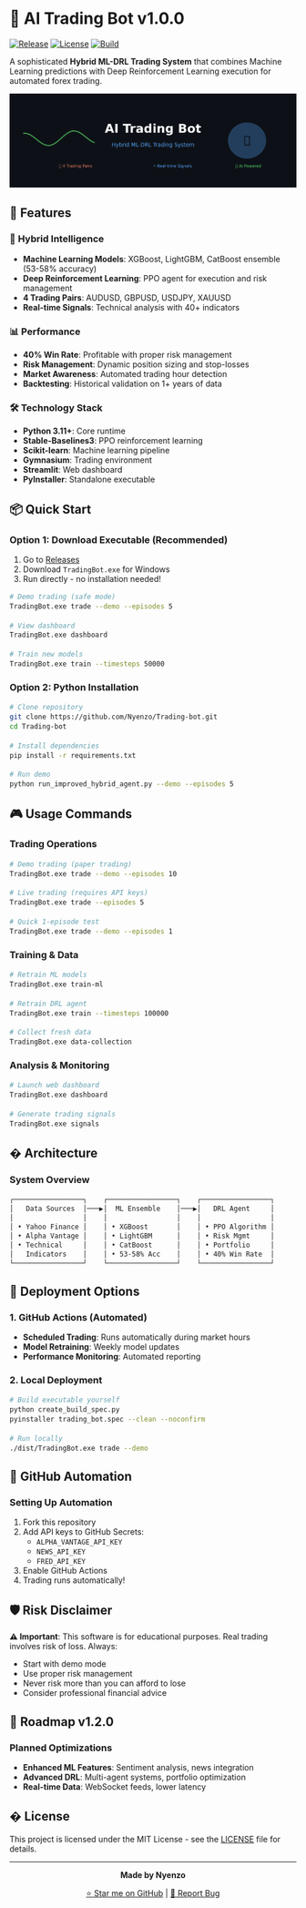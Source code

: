 # 🤖 AI Trading Bot v1.0.0

[![Release](https://img.shields.io/github/v/release/Nyenzo/Trading-bot)](https://github.com/Nyenzo/Trading-bot/releases)
[![License](https://img.shields.io/github/license/Nyenzo/Trading-bot)](LICENSE)
[![Build](https://github.com/Nyenzo/Trading-bot/workflows/Build%20&%20Release/badge.svg)](https://github.com/Nyenzo/Trading-bot/actions)

A sophisticated **Hybrid ML-DRL Trading System** that combines Machine Learning predictions with Deep Reinforcement Learning execution for automated forex trading.

![Trading Bot Banner](github_banner.png)

## 🚀 Features

### 🧠 **Hybrid Intelligence**
- **Machine Learning Models**: XGBoost, LightGBM, CatBoost ensemble (53-58% accuracy)
- **Deep Reinforcement Learning**: PPO agent for execution and risk management
- **4 Trading Pairs**: AUDUSD, GBPUSD, USDJPY, XAUUSD
- **Real-time Signals**: Technical analysis with 40+ indicators

### 📊 **Performance**
- **40% Win Rate**: Profitable with proper risk management
- **Risk Management**: Dynamic position sizing and stop-losses
- **Market Awareness**: Automated trading hour detection
- **Backtesting**: Historical validation on 1+ years of data

### 🛠 **Technology Stack**
- **Python 3.11+**: Core runtime
- **Stable-Baselines3**: PPO reinforcement learning
- **Scikit-learn**: Machine learning pipeline
- **Gymnasium**: Trading environment
- **Streamlit**: Web dashboard
- **PyInstaller**: Standalone executable

## 📦 Quick Start

### Option 1: Download Executable (Recommended)
1. Go to [Releases](https://github.com/Nyenzo/Trading-bot/releases)
2. Download `TradingBot.exe` for Windows
3. Run directly - no installation needed!

```bash
# Demo trading (safe mode)
TradingBot.exe trade --demo --episodes 5

# View dashboard
TradingBot.exe dashboard

# Train new models
TradingBot.exe train --timesteps 50000
```

### Option 2: Python Installation
```bash
# Clone repository
git clone https://github.com/Nyenzo/Trading-bot.git
cd Trading-bot

# Install dependencies
pip install -r requirements.txt

# Run demo
python run_improved_hybrid_agent.py --demo --episodes 5
```

## 🎮 Usage Commands

### Trading Operations
```bash
# Demo trading (paper trading)
TradingBot.exe trade --demo --episodes 10

# Live trading (requires API keys)
TradingBot.exe trade --episodes 5

# Quick 1-episode test
TradingBot.exe trade --demo --episodes 1
```

### Training & Data
```bash
# Retrain ML models
TradingBot.exe train-ml

# Retrain DRL agent
TradingBot.exe train --timesteps 100000

# Collect fresh data
TradingBot.exe data-collection
```

### Analysis & Monitoring
```bash
# Launch web dashboard
TradingBot.exe dashboard

# Generate trading signals
TradingBot.exe signals
```

## � Architecture

### System Overview
```
┌─────────────────┐    ┌─────────────────┐    ┌─────────────────┐
│   Data Sources  │───▶│  ML Ensemble    │───▶│   DRL Agent     │
│                 │    │                 │    │                 │
│ • Yahoo Finance │    │ • XGBoost       │    │ • PPO Algorithm │
│ • Alpha Vantage │    │ • LightGBM      │    │ • Risk Mgmt     │
│ • Technical     │    │ • CatBoost      │    │ • Portfolio     │
│   Indicators    │    │ • 53-58% Acc    │    │ • 40% Win Rate  │
└─────────────────┘    └─────────────────┘    └─────────────────┘
```

## 🚀 Deployment Options

### 1. GitHub Actions (Automated)
- **Scheduled Trading**: Runs automatically during market hours
- **Model Retraining**: Weekly model updates
- **Performance Monitoring**: Automated reporting

### 2. Local Deployment
```bash
# Build executable yourself
python create_build_spec.py
pyinstaller trading_bot.spec --clean --noconfirm

# Run locally
./dist/TradingBot.exe trade --demo
```

## 🔄 GitHub Automation

### Setting Up Automation
1. Fork this repository
2. Add API keys to GitHub Secrets:
   - `ALPHA_VANTAGE_API_KEY`
   - `NEWS_API_KEY`
   - `FRED_API_KEY`
3. Enable GitHub Actions
4. Trading runs automatically!

## 🛡️ Risk Disclaimer

**⚠️ Important**: This software is for educational purposes. Real trading involves risk of loss. Always:
- Start with demo mode
- Use proper risk management
- Never risk more than you can afford to lose
- Consider professional financial advice

## 🔮 Roadmap v1.2.0

### Planned Optimizations
- **Enhanced ML Features**: Sentiment analysis, news integration
- **Advanced DRL**: Multi-agent systems, portfolio optimization
- **Real-time Data**: WebSocket feeds, lower latency

## � License

This project is licensed under the MIT License - see the [LICENSE](LICENSE) file for details.

---

<div align="center">

**Made by Nyenzo**

[⭐ Star me on GitHub](https://github.com/Nyenzo/Trading-bot) | [🐛 Report Bug](https://github.com/Nyenzo/Trading-bot/issues)

</div>
